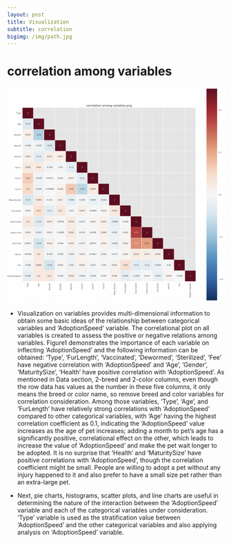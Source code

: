 ```yaml
---
layout: post
title: Visualization
subtitle: correlation
bigimg: /img/path.jpg
---
```


# correlation among variables

![correlation among variables](/img/correlation.png)

* Visualization on variables provides multi-dimensional information to obtain some basic ideas of the relationship between categorical variables and ‘AdoptionSpeed’ variable. The correlational plot on all variables is created to assess the positive or negative relations among variables. Figure1 demonstrates the importance of each variable on inflecting ‘AdoptionSpeed’ and the following information can be obtained: ‘Type’, ‘FurLength’, ‘Vaccinated’, ‘Dewormed’, ‘Sterilized’, ‘Fee’ have negative correlation with ‘AdoptionSpeed’ and ‘Age’, ‘Gender’, ‘MaturitySize’, ‘Health’ have positive correlation with ‘AdoptionSpeed’. As mentioned in Data section, 2-breed and 2-color columns, even though the row data has values as the number in these five columns, it only means the breed or color name, so remove breed and color variables for correlation consideration. Among those variables, ‘Type’, ‘Age’, and ‘FurLength’ have relatively strong correlations with ‘AdoptionSpeed’ compared to other categorical variables, with ‘Age’ having the highest correlation coefficient as 0.1, indicating the ‘AdoptionSpeed’ value increases as the age of pet increases; adding a month to pet’s age has a significantly positive, correlational effect on the other, which leads to increase the value of ‘AdoptionSpeed’ and make the pet wait longer to be adopted. It is no surprise that ‘Health’ and ‘MaturitySize’ have positive correlations with ‘AdoptionSpeed’, though the correlation coefficient might be small. People are willing to adopt a pet without any injury happened to it and also prefer to have a small size pet rather than an extra-large pet.

* Next, pie charts, histograms, scatter plots, and line charts are useful in determining the nature of the interaction between the ‘AdoptionSpeed’ variable and each of the categorical variables under consideration. ‘Type’ variable is used as the stratification value between ‘AdoptionSpeed’ and the other categorical variables and also applying analysis on ‘AdoptionSpeed’ variable.
